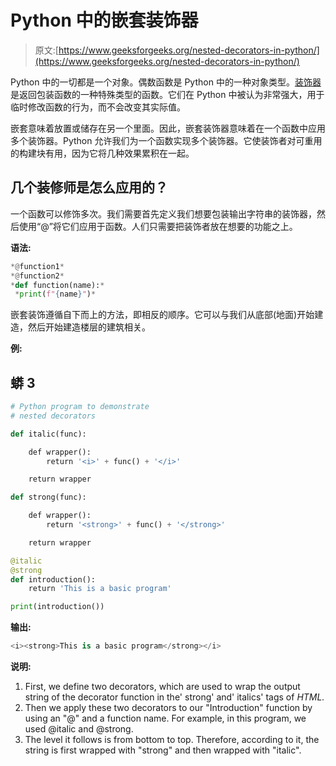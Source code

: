 # Python 中的嵌套装饰器

> 原文:[https://www.geeksforgeeks.org/nested-decorators-in-python/](https://www.geeksforgeeks.org/nested-decorators-in-python/)

Python 中的一切都是一个对象。偶数函数是 Python 中的一种对象类型。[装饰器](https://www.geeksforgeeks.org/decorators-in-python/)是返回包装函数的一种特殊类型的函数。它们在 Python 中被认为非常强大，用于临时修改函数的行为，而不会改变其实际值。

嵌套意味着放置或储存在另一个里面。因此，嵌套装饰器意味着在一个函数中应用多个装饰器。Python 允许我们为一个函数实现多个装饰器。它使装饰者对可重用的构建块有用，因为它将几种效果累积在一起。

## **几个装修师是怎么应用的？**

一个函数可以修饰多次。我们需要首先定义我们想要包装输出字符串的装饰器，然后使用“@”将它们应用于函数。人们只需要把装饰者放在想要的功能之上。

**语法:**

```py
*@function1*
*@function2*
*def function(name):*
 *print(f"{name}")*
```

嵌套装饰遵循自下而上的方法，即相反的顺序。它可以与我们从底部(地面)开始建造，然后开始建造楼层的建筑相关。

**例:**

## 蟒 3

```py
# Python program to demonstrate
# nested decorators

def italic(func):

    def wrapper():
        return '<i>' + func() + '</i>'

    return wrapper

def strong(func):

    def wrapper():
        return '<strong>' + func() + '</strong>'

    return wrapper

@italic
@strong
def introduction():
    return 'This is a basic program'

print(introduction())
```

**输出:**

```py
<i><strong>This is a basic program</strong></i>
```

**说明:**

1.  First, we define two decorators, which are used to wrap the output string of the decorator function in the' strong' and' italics' tags of *HTML.*
2.  Then we apply these two decorators to our "Introduction" function by using an "@" and a function name. For example, in this program, we used @italic and @strong.
3.  The level it follows is from bottom to top. Therefore, according to it, the string is first wrapped with "strong" and then wrapped with "italic".